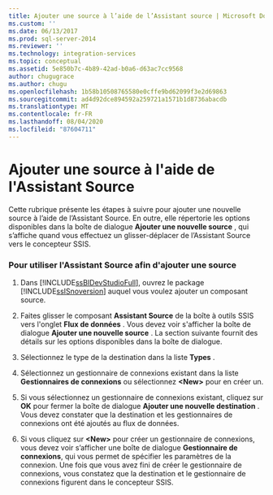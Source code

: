 ```yaml
---
title: Ajouter une source à l’aide de l’Assistant source | Microsoft Docs
ms.custom: ''
ms.date: 06/13/2017
ms.prod: sql-server-2014
ms.reviewer: ''
ms.technology: integration-services
ms.topic: conceptual
ms.assetid: 5e850b7c-4b89-42ad-b0a6-d63ac7cc9568
author: chugugrace
ms.author: chugu
ms.openlocfilehash: 1b58b10508765580e0cffe9bd62099f3e2d69863
ms.sourcegitcommit: ad4d92dce894592a259721a1571b1d8736abacdb
ms.translationtype: MT
ms.contentlocale: fr-FR
ms.lasthandoff: 08/04/2020
ms.locfileid: "87604711"
---
```

# <a name="add-a-source-using-source-assistant"></a>Ajouter une source à l'aide de l'Assistant Source
  Cette rubrique présente les étapes à suivre pour ajouter une nouvelle source à l’aide de l’Assistant Source. En outre, elle répertorie les options disponibles dans la boîte de dialogue **Ajouter une nouvelle source** , qui s’affiche quand vous effectuez un glisser-déplacer de l’Assistant Source vers le concepteur SSIS.  
  
### <a name="to-use-source-assistant-to-add-a-source"></a>Pour utiliser l'Assistant Source afin d'ajouter une source  
  
1.  Dans [!INCLUDE[ssBIDevStudioFull](../includes/ssbidevstudiofull-md.md)], ouvrez le package [!INCLUDE[ssISnoversion](../includes/ssisnoversion-md.md)] auquel vous voulez ajouter un composant source.  
  
2.  Faites glisser le composant **Assistant Source** de la boîte à outils SSIS vers l'onglet **Flux de données** . Vous devez voir s'afficher la boîte de dialogue **Ajouter une nouvelle source** . La section suivante fournit des détails sur les options disponibles dans la boîte de dialogue.  
  
3.  Sélectionnez le type de la destination dans la liste **Types** .  
  
4.  Sélectionnez un gestionnaire de connexions existant dans la liste **Gestionnaires de connexions** ou sélectionnez **\<New>** pour en créer un.  
  
5.  Si vous sélectionnez un gestionnaire de connexions existant, cliquez sur **OK** pour fermer la boîte de dialogue **Ajouter une nouvelle destination** . Vous devez constater que la destination et les gestionnaires de connexions ont été ajoutés au flux de données.  
  
6.  Si vous cliquez sur **\<New>** pour créer un gestionnaire de connexions, vous devez voir s’afficher une boîte de dialogue **Gestionnaire de connexions**, qui vous permet de spécifier les paramètres de la connexion. Une fois que vous avez fini de créer le gestionnaire de connexions, vous constatez que la destination et le gestionnaire de connexions figurent dans le concepteur SSIS.  
  
  
